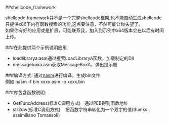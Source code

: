 ##shellcode_framework

shellcode framework并不是一个完整shellcode框架,也不能自动生成shellcode只提供x86下内存函数搜索的功能,这点要注意，不然可能让你失望了。<br/>
如果你有好的应用或是扩展，可能联系我，加入到示例中x64版本会在以后有时间上传。

###在此提供两个示例说明应用

- loadlibrarya.asm通过搜索LoadLibraryA函数，加载制定的Dll
- messageboxa.asm获取MessageBoxA，弹出提示框

###编译方式:
通过[nasm](http://www.nasm.us)进行编译，生成bin文件<br/>
例如 nasm -f bin xxxx.asm -o xxxx.bin


###库包含函数说明:
- GetFuncAddress(标准C调用方式)&nbsp;&nbsp;&nbsp;通过PEB得到函数地址
- str2dw(标准C调用方式)&nbsp;&nbsp;&nbsp;&nbsp;把函数字符串转化为一个双字的值(thanks assimiliano Tomassoli)	

